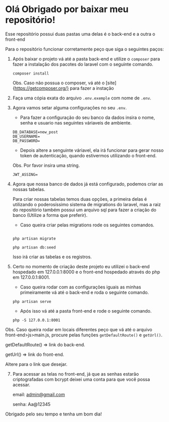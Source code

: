 # Olá Obrigado por baixar meu repositório!

Esse repositório possui duas pastas uma delas é o back-end e a outra o front-end

Para o repositório funcionar corretamente peço que siga o seguintes paços:

1. Após baixar o projeto vá até a pasta back-end e utilize o `composer` 
para fazer a instalação dos pacotes do laravel com o seguinte comando.

    ```
    composer install
    ```

    Obs. Caso não possua o composer, vá até o [site]{https://getcomposer.org/} para fazer a instação

2. Faça uma cópia exata do arquivo `.env.exemple` com nome de `.env`.

3. Agora vamos setar alguma configurações no seu `.env`.

    * Para fazer a configuração do seu banco da dados insira o
    nome, senha e usuario nas seguintes váriaveis de ambiente.

    ```
    DB_DATABASE=new_post
    DB_USERNAME=
    DB_PASSWORD=

    ```

    * Depois altere a senguinte váriavel, ela irá funcionar
    para gerar nosso token de autenticação, quando estivermos 
    utilizando o front-end.

    Obs. Por favor insira uma string.

    ```
    JWT_ASSING=
    ```

4. Agora que nossa banco de dados já está configurado, podemos criar as nossas tabelas.

    Para criar nossas tabelas temos duas opções, a primeira delas é utilizando o 
    poderosíssimo sistema de migrations do laravel, mas a raiz do repositório também
    possui um arquivo sql para fazer a criação do banco (Utilize a forma que preferir).

    * Caso queira criar pelas migrations rode os seguintes comandos.

    ```
    
    php artisan migrate

    php artisan db:seed

    ```

    Isso irá criar as tabelas e os registros.

5. Certo no momento de criação deste projeto eu utilizei o back-end hospedado 
em 127.0.0.1:8000 e o front-end hospedado através do php em 127.0.0.1:8001.

    * Caso queira rodar com as configurações iguais as minhas 
    primeiramente vá até o back-end e roda o seguinte comando.

    ```
    php artisan serve
    ```

    * Após isso vá até a pasta front-end e rode o seguinte 
    comando.

    ```
    php -S 127.0.0.1:8001
    ``` 

Obs. Caso queira rodar em locais diferentes peço que vá até o arquivo
front-end>js>main.js, procure pelas funções `getDefaultRoute()` e `getUrl()`.

getDefaultRoute() => link do back-end.

getUrl() => link do front-end.

Altere para o link que desejar.

7. Para acessar as telas no front-end, já que as senhas estarão criptografadas com bcrypt
deixei uma conta para que você possa acessar.

    email: admin@gmail.com

    senha: Aa@12345


Obrigado pelo seu tempo e tenha um bom dia!
